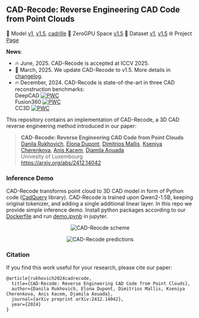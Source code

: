 ## CAD-Recode: Reverse Engineering CAD Code from Point Clouds

:hugs: Model [v1](https://huggingface.co/filapro/cad-recode), [v1.5](https://huggingface.co/filapro/cad-recode-v1.5), [cadrille](https://github.com/col14m/cadrille) :hugs: ZeroGPU Space [v1.5](https://huggingface.co/spaces/filapro/cad-recode) :hugs: Dataset [v1](https://huggingface.co/datasets/filapro/cad-recode), [v1.5](https://huggingface.co/datasets/filapro/cad-recode-v1.5) :globe_with_meridians: Project [Page](https://cad-recode.github.io/)

**News**:
 * :fire: June, 2025. CAD-Recode is accepted at ICCV 2025.
 * :rocket: March, 2025. We update CAD-Recode to v1.5. More details in [changelog](CHANGELOG.md).
 * :fire: December, 2024. CAD-Recode is state-of-the-art in three CAD reconstruction benchmarks: <br>
  DeepCAD [![PWC](https://img.shields.io/endpoint.svg?url=https://paperswithcode.com/badge/cad-recode-reverse-engineering-cad-code-from/cad-reconstruction-on-deepcad)](https://paperswithcode.com/sota/cad-reconstruction-on-deepcad?p=cad-recode-reverse-engineering-cad-code-from) <br>
  Fusion360 [![PWC](https://img.shields.io/endpoint.svg?url=https://paperswithcode.com/badge/cad-recode-reverse-engineering-cad-code-from/cad-reconstruction-on-fusion-360-gallery)](https://paperswithcode.com/sota/cad-reconstruction-on-fusion-360-gallery?p=cad-recode-reverse-engineering-cad-code-from) <br>
  CC3D [![PWC](https://img.shields.io/endpoint.svg?url=https://paperswithcode.com/badge/cad-recode-reverse-engineering-cad-code-from/cad-reconstruction-on-cc3d)](https://paperswithcode.com/sota/cad-reconstruction-on-cc3d?p=cad-recode-reverse-engineering-cad-code-from)

This repository contains an implementation of CAD-Recode, a 3D CAD reverse engineering method introduced in our paper:

> **CAD-Recode: Reverse Engineering CAD Code from Point Clouds**<br>
> [Danila Rukhovich](https://github.com/filaPro),
> [Elona Dupont](https://scholar.google.com/citations?user=i9J6YFMAAAAJ),
> [Dimitrios Mallis](https://scholar.google.com/citations?user=Gfc5ZXoAAAAJ),
> [Kseniya Cherenkova](https://scholar.google.com/citations?user=VepvFBkAAAAJ),
> [Anis Kacem](https://scholar.google.com/citations?user=K3EWusMAAAAJ),
> [Djamila Aouada](https://scholar.google.com/citations?user=WBmJVSkAAAAJ) <br>
> Univesity of Luxembourg <br>
> https://arxiv.org/abs/2412.14042

### Inference Demo

CAD-Recode transforms point cloud to 3D CAD model in form of Python code ([CadQuery](https://github.com/CadQuery/cadquery) library). CAD-Recode is trained upon Qwen2-1.5B, keeping original tokenizer, and adding a single additional linear layer. 
In this repo we provide simple inference demo. Install python packages according to our [Dockerfile](Dockerfile) and run [demo.ipynb](demo.ipynb) in jupyter.

<p align="center">
  <img src="https://github.com/user-attachments/assets/8f127e71-628d-48f1-80f4-df4f645dd3fe" alt="CAD-Reocde scheme"/>
</p>
<p align="center">
  <img src="https://github.com/user-attachments/assets/90c06dbd-3563-45a5-968e-91fc5b768213" alt="CAD-Recode predictions"/>
</p>

### Citation

If you find this work useful for your research, please cite our paper:

```
@article{rukhovich2024cadrecode,
  title={CAD-Recode: Reverse Engineering CAD Code from Point Clouds},
  author={Danila Rukhovich, Elona Dupont, Dimitrios Mallis, Kseniya Cherenkova, Anis Kacem, Djamila Aouada},
  journal={arXiv preprint arXiv:2412.14042},
  year={2024}
}
```
